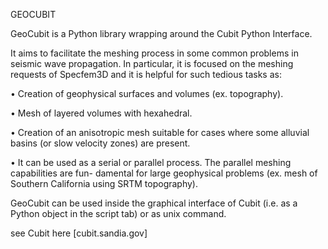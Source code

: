 GEOCUBIT

GeoCubit is a Python library wrapping around the Cubit Python Interface.

It aims to facilitate the meshing process in some common problems in seismic wave propagation. In particular, it is focused on the meshing requests of Specfem3D and it is helpful for such tedious tasks as:

• Creation of geophysical surfaces and volumes (ex. topography).

• Mesh of layered volumes with hexahedral.

• Creation of an anisotropic mesh suitable for cases where some alluvial basins (or slow velocity zones) are present.

• It can be used as a serial or parallel process. The parallel meshing capabilities are fun- damental for large geophysical problems (ex. mesh of Southern California using SRTM topography).

GeoCubit can be used inside the graphical interface of Cubit (i.e. as a Python object in the script tab) or as unix command.

see Cubit here [cubit.sandia.gov]
